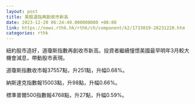```yaml
---
layout: post
title: 美股道指再創收市新高
date: 2023-12-20 06:24:49.000000000 +08:00
link: https://news.rthk.hk/rthk/ch/component/k2/1733019-20231220.htm
categories: rthk
---
```


紐約股市造好，道瓊斯指數再創收市新高。投資者繼續憧憬美國最早明年3月較大機會減息，帶動股市表現。

道瓊斯指數收市報37557點，升251點，升幅0.68%。

納斯達克指數報15003點，升98點，升幅0.66%。

標準普爾500指數報4768點，升27點，升幅0.59%。
